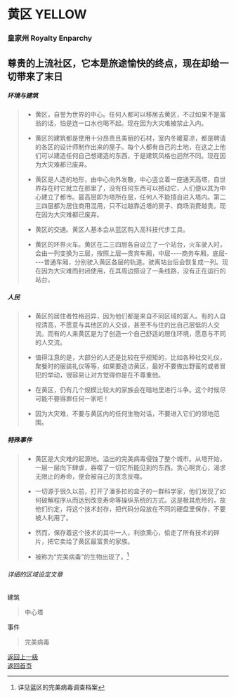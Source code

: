 # 黄区 YELLOW 
### 皇家州  Royalty Enparchy 
尊贵的上流社区，它本是旅途愉快的终点，现在却给一切带来了末日
---- 
 
 
##### 环境与建筑 
 
> -	黄区，自誉为世界的中心。任何人都可以移居去黄区，不过如果不是富翁的话，怕是连一口水也喝不起。现在因为大灾难被禁止入内。 
> 
> -	黄区的建筑都是使用十分昂贵且美丽的石材，室内冬暖夏凉，都是聘请的各区的设计师制作出来的屋子。每个人都有自己的土地，在这之上他们可以建造任何自己想建造的东西，于是建筑风格也迥然不同。现在因为大灾难都已废弃。 
> 
> -	黄区是人造的地形，由中心向外发散，中心竖立着一座通天高塔，自世界存在时它就立在那里了，没有任何东西可以撼动它，人们便以其为中心建立了都市。最高层即为塔所在层，任何人不能擅自进入塔内。第二三四层都为居住商用混用，只不过越靠近塔的房子、商场消费越贵。现在因为大灾难都已废弃。 
> 
> -	黄区的交通。黄区人基本会从蓝区购入高科技代步工具。 
> 
> -	黄区的环界火车。黄区在二三四层各自设立了一个站台，火车驶入时，会由一列变换为三层，按照上层—贵宾车厢，中层----商务车厢，底层----普通车厢，分别驶入黄区各层的轨道。驶离站台后会恢复成一列。现在因为大灾难而封闭使用，在其周边搭设了一条线路，没有正在运行的站台。 

##### 人民 
 
> -	黄区的居住者性格迥异，因为他们都是来自不同区域的富人。有的人自视清高，不愿意与其他区的人交谈，甚至不与住的比自己层低的人交流。而有的人来黄区是为了创造一个自己舒适的居住环境，愿意与不同的人交流。 
> 
> -	值得注意的是，大部分的人还是比较在乎规矩的，比如各种社交礼仪，聚餐时的服装礼仪等等，如果要造访黄区，最好不要做出野蛮的或者冒犯的举动，很容易让对方觉得你是在不尊重他。 
> 
> -	在黄区，仍有几个规模比较大的家族会在暗地里进行斗争。这个时候尽可能不要得罪任何一家吧！ 
> 
> -	因为大灾难，不要与黄区内的任何生物对话，不要进入它们的领地范围。 

##### 特殊事件 
 
> -	黄区是大灾难的起源地。溢出的完美病毒侵蚀了整个城市。从塔开始，一层一层向下肆虐，吞噬了一切它所能见到的东西。贪心啊贪心，渴求无限止的寿命，便会被自己的贪念反噬。 
> 
> -	一切源于很久以前，打开了潘多拉的盒子的一群科学家，他们发现了如何破解程序从而达到改变寿命等操纵系统的方式。这是极其危险的，故他们约定，将这个技术封存，把代码分段放在不同的硬盘里保存，不要被人利用了。 
> 
> -	然而，保存着这个技术的其中一人，利欲熏心，偷走了所有技术的碎片，把它卖给了黄区最富贵的家族。 
> 
> -	被称为“完美病毒“的生物出现了。[^1]
 
 
 
###### 详细的区域设定文章
建筑
> 中心塔
 
事件 
> 完美病毒
  
  
[^1]:详见蓝区的完美病毒调查档案 
  
   
 [返回上一级](https://drrlw.github.io/%E5%8C%BA%E5%9F%9F%E5%92%8C%E5%9C%B0%E5%9B%BE)  
 [返回首页](https://drrlw.github.io/)

